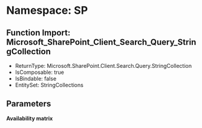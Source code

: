 # Namespace: SP

## Function Import: Microsoft_SharePoint_Client_Search_Query_StringCollection

- ReturnType: Microsoft.SharePoint.Client.Search.Query.StringCollection
- IsComposable: true
- IsBindable: false
- EntitySet: StringCollections

## Parameters

**Availability matrix**

